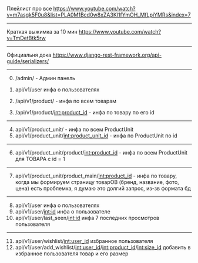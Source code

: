 Плейлист про все https://www.youtube.com/watch?v=m7asgk5F0u8&list=PLA0M1Bcd0w8xZA3Kl1fYmOH_MfLpiYMRs&index=7
____
Краткая выжимка за 10 мин https://www.youtube.com/watch?v=TmDetBtk5rw
____
Официальня дока https://www.django-rest-framework.org/api-guide/serializers/
____
0. /admin/ - Админ панель

1. api/v1/user инфа о пользователях

2. /api/v1/product/ - инфа по всем товарам
3. /api/v1/product/<int:product_id> - инфа по товару по его id
____
4. api/v1/product_unit/ - инфа по всем ProductUnit
5. api/v1/product_unit/<int:product_unit_id> - инфа по ProductUnit по id
____
6. api/v1/product_unit/product/<int:product_id> - инфа по всем ProductUnit для ТОВАРА с id = 1
____
7. api/v1/product_unit/product_main/<int:product_id> - инфа по товару, когда мы формируем страницу товарОВ (бренд, название, фото, цена) есть проблемка, я думаю это долгий запрос, из-зв формата бд
____
8. api/v1/user инфа о пользователях
9. api/v1/user/<int:id> инфа о пользователе
10. api/v1/user/last_seen/<int:id> инфа 7 последних просмотров пользователя
____
11. api/v1/user/wishlist/<int:user_id> избранное пользователя
12.  api/v1/user/add_wishlist/<int:user_id>/<int:product_id>/<int:size_id> добавить в избранное пользователя товар и его размер
